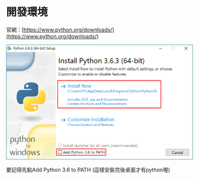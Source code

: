 # 開發環境

官網：[https://www.python.org/downloads/](https://www.python.org/downloads/)​

![&#x8981;&#x5148;&#x52FE;&#x9078;Add Python 3.X to PATH&#xFF0C;&#x518D;&#x9EDE;Install Now&#x3002;](../../.gitbook/assets/image%20%2813%29.png)

要記得先點Add Python 3.6 to PATH \(這樣安裝完後桌面才有python喔\)  


